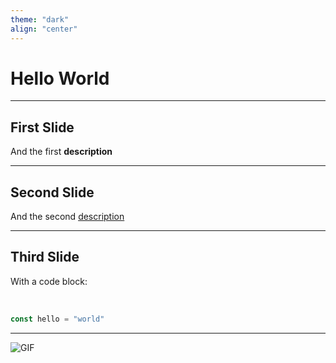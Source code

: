 ```yaml
---
theme: "dark"
align: "center"
---
```


# Hello World

---

## First Slide

And the first **description**

---

## Second Slide

And the second [description](https://google.com)

---

## Third Slide

With a code block:

<br/>

```js
const hello = "world"
```

---

![GIF](https://media.tenor.com/9EKxVcJS-UAAAAAi/memes-funny.gif)
